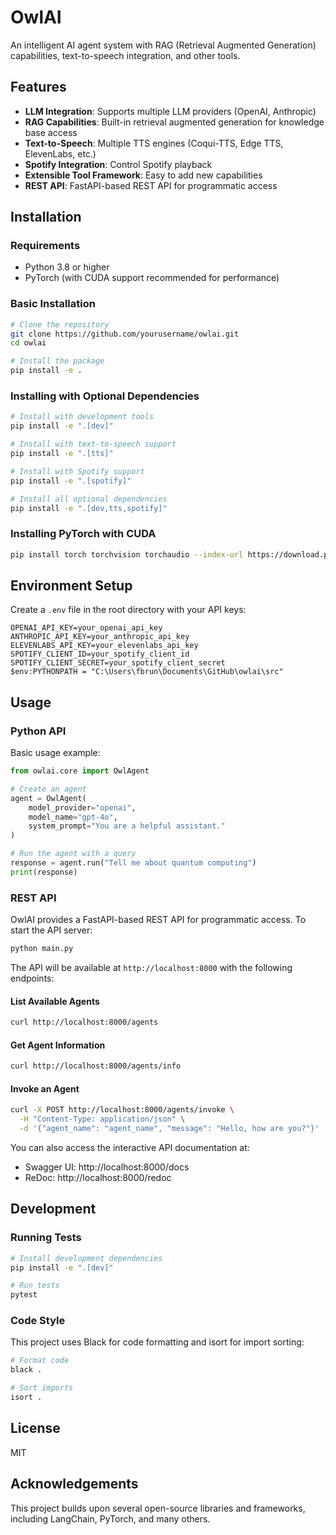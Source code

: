 # OwlAI

An intelligent AI agent system with RAG (Retrieval Augmented Generation) capabilities, text-to-speech integration, and other tools.

## Features

- **LLM Integration**: Supports multiple LLM providers (OpenAI, Anthropic)
- **RAG Capabilities**: Built-in retrieval augmented generation for knowledge base access
- **Text-to-Speech**: Multiple TTS engines (Coqui-TTS, Edge TTS, ElevenLabs, etc.)
- **Spotify Integration**: Control Spotify playback
- **Extensible Tool Framework**: Easy to add new capabilities
- **REST API**: FastAPI-based REST API for programmatic access

## Installation

### Requirements

- Python 3.8 or higher
- PyTorch (with CUDA support recommended for performance)

### Basic Installation

```bash
# Clone the repository
git clone https://github.com/yourusername/owlai.git
cd owlai

# Install the package
pip install -e .
```

### Installing with Optional Dependencies

```bash
# Install with development tools
pip install -e ".[dev]"

# Install with text-to-speech support
pip install -e ".[tts]"

# Install with Spotify support
pip install -e ".[spotify]"

# Install all optional dependencies
pip install -e ".[dev,tts,spotify]"
```

### Installing PyTorch with CUDA

```bash
pip install torch torchvision torchaudio --index-url https://download.pytorch.org/whl/cu126
```

## Environment Setup

Create a `.env` file in the root directory with your API keys:

```
OPENAI_API_KEY=your_openai_api_key
ANTHROPIC_API_KEY=your_anthropic_api_key
ELEVENLABS_API_KEY=your_elevenlabs_api_key
SPOTIFY_CLIENT_ID=your_spotify_client_id
SPOTIFY_CLIENT_SECRET=your_spotify_client_secret
$env:PYTHONPATH = "C:\Users\fbrun\Documents\GitHub\owlai\src"
```

## Usage

### Python API

Basic usage example:

```python
from owlai.core import OwlAgent

# Create an agent
agent = OwlAgent(
    model_provider="openai",
    model_name="gpt-4o",
    system_prompt="You are a helpful assistant."
)

# Run the agent with a query
response = agent.run("Tell me about quantum computing")
print(response)
```

### REST API

OwlAI provides a FastAPI-based REST API for programmatic access. To start the API server:

```bash
python main.py
```

The API will be available at `http://localhost:8000` with the following endpoints:

#### List Available Agents
```bash
curl http://localhost:8000/agents
```

#### Get Agent Information
```bash
curl http://localhost:8000/agents/info
```

#### Invoke an Agent
```bash
curl -X POST http://localhost:8000/agents/invoke \
  -H "Content-Type: application/json" \
  -d '{"agent_name": "agent_name", "message": "Hello, how are you?"}'
```

You can also access the interactive API documentation at:
- Swagger UI: http://localhost:8000/docs
- ReDoc: http://localhost:8000/redoc

## Development

### Running Tests

```bash
# Install development dependencies
pip install -e ".[dev]"

# Run tests
pytest
```

### Code Style

This project uses Black for code formatting and isort for import sorting:

```bash
# Format code
black .

# Sort imports
isort .
```

## License

MIT

## Acknowledgements

This project builds upon several open-source libraries and frameworks, including LangChain, PyTorch, and many others. 